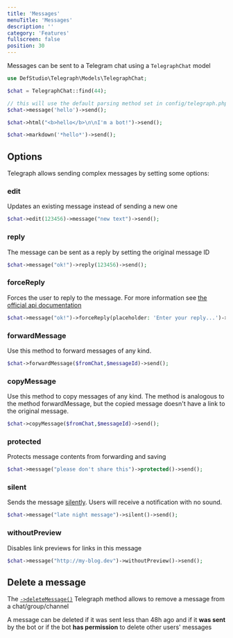 ```yaml
---
title: 'Messages'
menuTitle: 'Messages'
description: ''
category: 'Features'
fullscreen: false 
position: 30
---
```


Messages can be sent to a Telegram chat using a `TelegraphChat` model

```php
use DefStudio\Telegraph\Models\TelegraphChat;

$chat = TelegraphChat::find(44);

// this will use the default parsing method set in config/telegraph.php
$chat->message('hello')->send();

$chat->html("<b>hello</b>\n\nI'm a bot!")->send();

$chat->markdown('*hello*')->send();
```

## Options

Telegraph allows sending complex messages by setting some options:

### edit

Updates an existing message instead of sending a new one


```php
$chat->edit(123456)->message("new text")->send();
```

### reply

The message can be sent as a reply by setting the original message ID

```php
$chat->message("ok!")->reply(123456)->send();
```

### forceReply

Forces the user to reply to the message. For more information see [the official api documentation](https://core.telegram.org/bots/api#forcereply)

```php
$chat->message("ok!")->forceReply(placeholder: 'Enter your reply...')->send();
```

### forwardMessage


Use this method to forward messages of any kind.

```php
$chat->forwardMessage($fromChat,$messageId)->send();

```
### copyMessage

Use this method to copy messages of any kind.
The method is analogous to the method forwardMessage, but the copied message doesn't have a link to the original message.

```php
$chat->copyMessage($fromChat,$messageId)->send();
```

### protected

Protects message contents from forwarding and saving

```php
$chat->message("please don't share this")->protected()->send();
```

### silent

Sends the message [silently](https://telegram.org/blog/channels-2-0#silent-messages). Users will receive a notification with no sound.

```php
$chat->message("late night message")->silent()->send();
```

### withoutPreview

Disables link previews for links in this message

```php
$chat->message("http://my-blog.dev")->withoutPreview()->send();
```

## Delete a message

The [`->deleteMessage()`](features/telegram-api-calls/delete-message) Telegraph method allows to remove a message from a chat/group/channel

<alert type="alert">A message can be deleted if it was sent less than 48h ago and if it **was sent** by the bot or if the bot **has permission** to delete other users' messages</alert>
